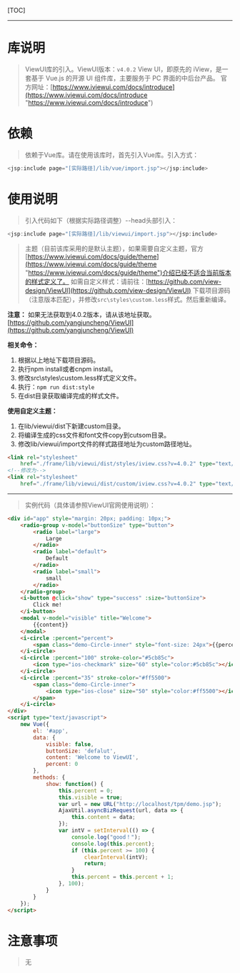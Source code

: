 [TOC]

------------

# 库说明
> ViewUI库的引入。ViewUI版本：`v4.0.2`
> View UI，即原先的 iView，是一套基于 Vue.js 的开源 UI 组件库，主要服务于 PC 界面的中后台产品。
> 官方网址：[https://www.iviewui.com/docs/introduce](https://www.iviewui.com/docs/introduce "https://www.iviewui.com/docs/introduce")

# 依赖
> 依赖于Vue库。请在使用该库时，首先引入Vue库。引入方式：
```Java
<jsp:include page="[实际路径]/lib/vue/import.jsp"></jsp:include>
```

# 使用说明
> 引入代码如下（根据实际路径调整）--head头部引入：
```Java
<jsp:include page="[实际路径]/lib/viewui/import.jsp"></jsp:include>
```
> 主题（目前该库采用的是默认主题），如果需要自定义主题，官方[https://www.iviewui.com/docs/guide/theme](https://www.iviewui.com/docs/guide/theme "https://www.iviewui.com/docs/guide/theme")介绍已经不适合当前版本的样式定义了。
如需自定义样式：请前往：[https://github.com/view-design/ViewUI](https://github.com/view-design/ViewUI) 下载项目源码（注意版本匹配），并修改`src\styles\custom.less`样式。然后重新编译。

**注意：** 如果无法获取到4.0.2版本，请从该地址获取。[https://github.com/yangjuncheng/ViewUI](https://github.com/yangjuncheng/ViewUI)

**相关命令：**
1. 根据以上地址下载项目源码。
2. 执行npm install或者cnpm install。
3. 修改src\styles\custom.less样式定义文件。
4. 执行：`npm run dist:style`
5. 在dist目录获取编译完成的样式文件。

**使用自定义主题：**
1. 在lib/viewui/dist下新建custom目录。
2. 将编译生成的css文件和font文件copy到cutsom目录。
3. 修改lib/viewui/import文件的样式路径地址为custom路径地址。

```html
<link rel="stylesheet"
	href="./frame/lib/viewui/dist/styles/iview.css?v=4.0.2" type="text/css">
<!--修改为-->
<link rel="stylesheet"
	href="./frame/lib/viewui/dist/custom/iview.css?v=4.0.2" type="text/css">
```	

------------

> 实例代码（具体请参照ViewUI官网使用说明）：
```html
<div id="app" style="margin: 20px; padding: 10px;">
	<radio-group v-model="buttonSize" type="button">
		<radio label="large">
			Large
		</radio>
		<radio label="default">
			Default
		</radio>
		<radio label="small">
			small
		</radio>
	</radio-group>
	<i-button @click="show" type="success" :size="buttonSize">
		Click me!
	</i-button>
	<modal v-model="visible" title="Welcome">
		{{content}}
	</modal>
	<i-circle :percent="percent">
		<span class="demo-Circle-inner" style="font-size: 24px">{{percent}}%</span>
	</i-circle>
	<i-circle :percent="100" stroke-color="#5cb85c">
		<icon type="ios-checkmark" size="60" style="color:#5cb85c"></icon>
	</i-circle>
	<i-circle :percent="35" stroke-color="#ff5500">
		<span class="demo-Circle-inner">
			<icon type="ios-close" size="50" style="color:#ff5500"></icon>
		</span>
	</i-circle>
</div>
<script type="text/javascript">
	new Vue({
		el: '#app',
		data: {
			visible: false,
			buttonSize: 'defalut',
			content: 'Welcome to ViewUI',
			percent: 0
		},
		methods: {
			show: function() {
				this.percent = 0;
				this.visible = true;
				var url = new URL("http://localhost/tpm/demo.jsp");
				AjaxUtil.asyncBizRequest(url, data => {
					this.content = data;
				});
				var intV = setInterval(() => {
					console.log("good！");
					console.log(this.percent);
					if (this.percent >= 100) {
						clearInterval(intV);
						return;
					}
					this.percent = this.percent + 1;
				}, 100);
			}
		}
	});
</script>
```


# 注意事项
> 无